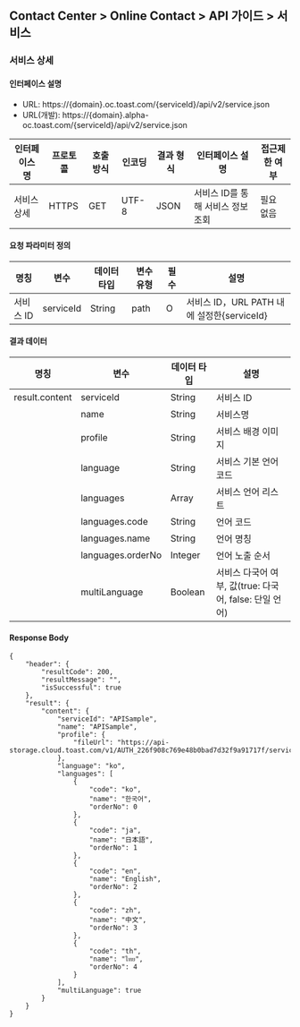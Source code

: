 ## Contact Center > Online Contact > API 가이드 > 서비스 

### 서비스 상세
#### 인터페이스 설명

- URL: https://{domain}.oc.toast.com/{serviceId}/api/v2/service.json
- URL(개발): https://{domain}.alpha-oc.toast.com/{serviceId}/api/v2/service.json

|인터페이스 명|프로토콜|호출방식|인코딩|결과 형식|인터페이스 설명|접근제한 여부|
|------------|-------|--------|-----|--------|--------------|------------|
|서비스 상세  |HTTPS  |GET    |UTF-8|JSON    |서비스 ID를 통해 서비스 정보 조회|필요 없음|

#### 요청 파라미터 정의
|명칭	|변수	|데이터 타입	|변수 유형|필수	|설명|
|-------|------|---------------|--------|----|----|
|서비스 ID |serviceId	|String	|path	|O    |서비스 ID，URL PATH 내에 설정한{serviceId}|

#### 결과 데이터
|명칭	|변수	|데이터 타입	|설명|
|-----|----|-----------|------|
|result.content	|serviceId	    |String		|서비스 ID|
|	            |name	        |String		|서비스명|
|	            |profile	    |String		|서비스 배경 이미지|
|	            |language	    |String		|서비스 기본 언어 코드|
|	            |languages	    |Array		|서비스 언어 리스트|
|	            |languages.code	|String		|언어 코드|
|	            |languages.name	|String		|언어 명칭|
|	            |languages.orderNo	|Integer		|언어 노출 순서|
|	            |multiLanguage	|Boolean		|서비스 다국어 여부, 값(true: 다국어, false: 단일 언어)|

#### Response Body
```
{
    "header": {
        "resultCode": 200,
        "resultMessage": "",
        "isSuccessful": true
    },
    "result": {
        "content": {
            "serviceId": "APISample",
            "name": "APISample",
            "profile": {
                "fileUrl": "https://api-storage.cloud.toast.com/v1/AUTH_226f908c769e48b0bad7d32f9a91717f/service_alpha/WopqM8euoYw89B7i/27316eba2a8a4089b72a9cf18a83e144.png"
            },
            "language": "ko",
            "languages": [
                {
                    "code": "ko",
                    "name": "한국어",
                    "orderNo": 0
                },
                {
                    "code": "ja",
                    "name": "日本語",
                    "orderNo": 1
                },
                {
                    "code": "en",
                    "name": "English",
                    "orderNo": 2
                },
                {
                    "code": "zh",
                    "name": "中文",
                    "orderNo": 3
                },
                {
                    "code": "th",
                    "name": "ไทย",
                    "orderNo": 4
                }
            ],
            "multiLanguage": true
        }
    }
}
```